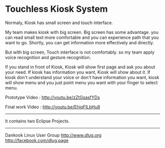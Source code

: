 Touchless Kiosk System
============

Normaly, Kiosk has small screen and touch interface.

My team makes kiosk with big screen. Big screen has some advantage. you can read small text more comfortable and you can experience path that you want to go. Shortly, you can get information more effectively and directly.

But with big screen, Touch interface is not comfortably. so my team apply voice recognition and gesture recognition.

If you stand in front of Kiosk, Kiosk will show first page and ask you about your need. If kiosk has information you want, Kiosk will show about it. If kiosk don't understand your voice or don't have information you want, kiosk will show menu and you just point menu you want with your finger to select menu.


Prototype Video : http://youtu.be/zZtGsasfYDs

Final work Video : http://youtu.be/EhjqFlLbHu8

------------------------

It contains two Eclipse Projects.

------------------------
Dankook Linux User Group
http://www.dlug.org
http://facebook.com/dlug.page